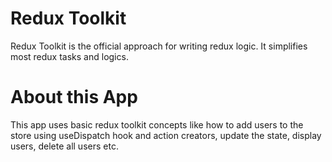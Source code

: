 # Redux Toolkit
Redux Toolkit is the official approach for writing redux logic. It simplifies most redux tasks and logics.

# About this App
This app uses basic redux toolkit concepts like how to add users to the store using useDispatch hook and action creators, update the state, display users, delete all users etc.
